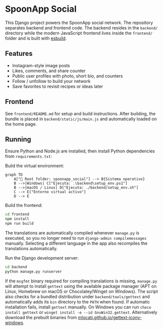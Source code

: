 # SpoonApp Social

This Django project powers the SpoonApp social network. The repository separates
backend and frontend code. The backend resides in the `backend/` directory while
the modern JavaScript frontend lives inside the `frontend/` folder and is built
with [esbuild](https://esbuild.github.io/).

## Features
* Instagram-style image posts
* Likes, comments, and share counter
* Public user profiles with photo, short bio, and counters
* Follow / unfollow to build your network
* Save favorites to revisit recipes or ideas later

## Frontend
See `frontend/README.md` for setup and build instructions. After building, the
bundle is placed in `backend/static/js/main.js` and automatically loaded on the home page.

## Running
Ensure Python and Node.js are installed, then install Python dependencies from
`requirements.txt`:

Build the virtual environment:

```mermaid
graph TD
    A["📂 Root folder: spoonapp_social"] --> B{Sistema operativo}
    B -->|Windows| C["Ejecuta: .\backend\setup_env.ps1"]
    B -->|macOS / Linux| D["Ejecuta: ./backend/setup_env.sh"]
    C --> E["Entorno virtual activo"]
    D --> E
```

Build the frontend:

```bash
cd frontend
npm install
npm run build
```

The translations are automatically compiled whenever `manage.py` is executed,
so you no longer need to run `django-admin compilemessages` manually. Selecting
a different language in the app also recompiles the translations automatically.

Run the Django development server:

```bash
cd backend
python manage.py runserver
```

If the `msgfmt` binary required for compiling translations is missing, `manage.py`
will attempt to install `gettext` using the available package manager
(APT on Linux, Homebrew on macOS or Chocolatey/Winget on Windows). The script also
checks for a bundled distribution under `backend/tools/gettext` and automatically
adds its `bin` directory to the `PATH` when found. If automatic installation fails,
install `gettext` manually. On Windows you can run
`choco install gettext` or `winget install -e --id GnuWin32.gettext`. Alternatively
download the prebuilt binaries from
[mlocati.github.io/gettext-iconv-windows](https://mlocati.github.io/articles/gettext-iconv-windows.html).
